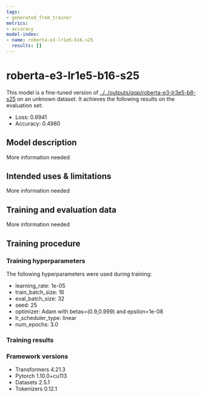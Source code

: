```yaml
---
tags:
- generated_from_trainer
metrics:
- accuracy
model-index:
- name: roberta-e3-lr1e5-b16-s25
  results: []
---
```


<!-- This model card has been generated automatically according to the information the Trainer had access to. You
should probably proofread and complete it, then remove this comment. -->

# roberta-e3-lr1e5-b16-s25

This model is a fine-tuned version of [../../outputs/qqp/roberta-e3-lr3e5-b8-s25](https://huggingface.co/../../outputs/qqp/roberta-e3-lr3e5-b8-s25) on an unknown dataset.
It achieves the following results on the evaluation set:
- Loss: 0.6941
- Accuracy: 0.4980

## Model description

More information needed

## Intended uses & limitations

More information needed

## Training and evaluation data

More information needed

## Training procedure

### Training hyperparameters

The following hyperparameters were used during training:
- learning_rate: 1e-05
- train_batch_size: 16
- eval_batch_size: 32
- seed: 25
- optimizer: Adam with betas=(0.9,0.999) and epsilon=1e-08
- lr_scheduler_type: linear
- num_epochs: 3.0

### Training results



### Framework versions

- Transformers 4.21.3
- Pytorch 1.10.0+cu113
- Datasets 2.5.1
- Tokenizers 0.12.1
